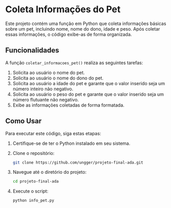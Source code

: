 # Coleta Informações do Pet

Este projeto contém uma função em Python que coleta informações básicas sobre um pet, incluindo nome, nome do dono, idade e peso. Após coletar essas informações, o código exibe-as de forma organizada.

## Funcionalidades

A função `coletar_informacoes_pet()` realiza as seguintes tarefas:

1. Solicita ao usuário o nome do pet.
2. Solicita ao usuário o nome do dono do pet.
3. Solicita ao usuário a idade do pet e garante que o valor inserido seja um número inteiro não negativo.
4. Solicita ao usuário o peso do pet e garante que o valor inserido seja um número flutuante não negativo.
5. Exibe as informações coletadas de forma formatada.

## Como Usar

Para executar este código, siga estas etapas:

1. Certifique-se de ter o Python instalado em seu sistema.

2. Clone o repositório:

    ```bash
    git clone https://github.com/ungger/projeto-final-ada.git
    ```

3. Navegue até o diretório do projeto:

    ```bash
    cd projeto-final-ada
    ```

4. Execute o script:

    ```bash
    python info_pet.py
    ```